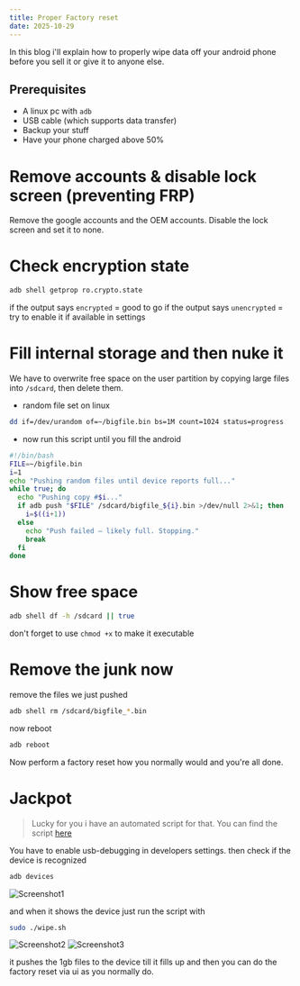 ```yaml
---
title: Proper Factory reset
date: 2025-10-29
---
```



In this blog i'll explain how to properly wipe data off your android phone before you sell it or give it to anyone else.

## Prerequisites
-  A linux pc with `adb`
- USB cable (which supports data transfer)
- Backup your stuff
- Have your phone charged above 50%

# Remove accounts & disable lock screen (preventing FRP)
Remove the google accounts and the OEM accounts. Disable the lock screen and set it to none.

# Check encryption state

```bash
adb shell getprop ro.crypto.state
```
if the output says `encrypted` = good to go
if the output says `unencrypted` = try to enable it if available in settings

# Fill internal storage and then nuke it
We have to overwrite free space on the user partition by copying large files into `/sdcard`, then delete them.
- random file set on linux
```bash
dd if=/dev/urandom of=~/bigfile.bin bs=1M count=1024 status=progress
```

- now run this script until you fill the android
```bash
#!/bin/bash
FILE=~/bigfile.bin
i=1
echo "Pushing random files until device reports full..."
while true; do
  echo "Pushing copy #$i..."
  if adb push "$FILE" /sdcard/bigfile_${i}.bin >/dev/null 2>&1; then
    i=$((i+1))
  else
    echo "Push failed — likely full. Stopping."
    break
  fi
done
```
# Show free space
``` bash
adb shell df -h /sdcard || true
```
don't forget to use `chmod +x` to make it executable

# Remove the junk now
remove the files we just pushed
```bash
adb shell rm /sdcard/bigfile_*.bin
```

now reboot
```bash
adb reboot
```

Now perform a factory reset how you normally would and you're all done.

# Jackpot 
> Lucky for you i have an automated script for that.
> You can find the script [here](https://github.com/entropykey/factryreset)

You have to enable usb-debugging in developers settings.
then check if the device is recognized

```bash
adb devices
```
![Screenshot1](/images/adb-devices.png)

and when it shows the device just run the script with

```bash
sudo ./wipe.sh 
```

![Screenshot2](/images/wiping-1.png)
![Screenshot3](/images/wiping-2.png)

it pushes the 1gb files to the device till it fills up and then you can do the factory reset via ui as you normally do.
